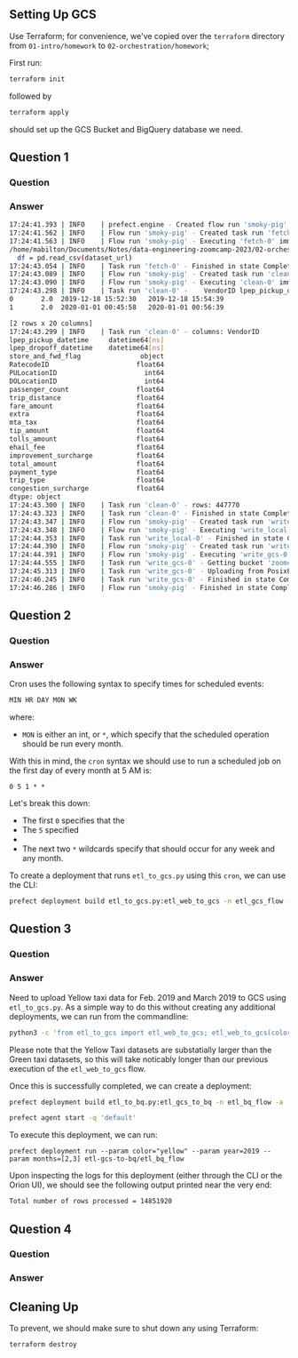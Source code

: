 

## Setting Up GCS

Use Terraform; for convenience, we've copied over the `terraform` directory from `01-intro/homework` to `02-orchestration/homework`;

First run:
```bash
terraform init
```

followed by
```bash
terraform apply
```

should set up the GCS Bucket and BigQuery database we need. 

## Question 1

### Question

### Answer

```bash
17:24:41.393 | INFO    | prefect.engine - Created flow run 'smoky-pig' for flow 'etl-web-to-gcs'
17:24:41.562 | INFO    | Flow run 'smoky-pig' - Created task run 'fetch-0' for task 'fetch'
17:24:41.563 | INFO    | Flow run 'smoky-pig' - Executing 'fetch-0' immediately...
/home/mabilton/Documents/Notes/data-engineering-zoomcamp-2023/02-orchestration/homework/etl_to_gcs.py:10: DtypeWarning: Columns (3) have mixed types. Specify dtype option on import or set low_memory=False.
  df = pd.read_csv(dataset_url)
17:24:43.054 | INFO    | Task run 'fetch-0' - Finished in state Completed()
17:24:43.089 | INFO    | Flow run 'smoky-pig' - Created task run 'clean-0' for task 'clean'
17:24:43.090 | INFO    | Flow run 'smoky-pig' - Executing 'clean-0' immediately...
17:24:43.298 | INFO    | Task run 'clean-0' -    VendorID lpep_pickup_datetime lpep_dropoff_datetime store_and_fwd_flag  ...  total_amount  payment_type  trip_type  congestion_surcharge
0       2.0  2019-12-18 15:52:30   2019-12-18 15:54:39                  N  ...          4.81           1.0        1.0                   0.0
1       2.0  2020-01-01 00:45:58   2020-01-01 00:56:39                  N  ...         24.36           1.0        2.0                   0.0

[2 rows x 20 columns]
17:24:43.299 | INFO    | Task run 'clean-0' - columns: VendorID                        float64
lpep_pickup_datetime     datetime64[ns]
lpep_dropoff_datetime    datetime64[ns]
store_and_fwd_flag               object
RatecodeID                      float64
PULocationID                      int64
DOLocationID                      int64
passenger_count                 float64
trip_distance                   float64
fare_amount                     float64
extra                           float64
mta_tax                         float64
tip_amount                      float64
tolls_amount                    float64
ehail_fee                       float64
improvement_surcharge           float64
total_amount                    float64
payment_type                    float64
trip_type                       float64
congestion_surcharge            float64
dtype: object
17:24:43.300 | INFO    | Task run 'clean-0' - rows: 447770
17:24:43.323 | INFO    | Task run 'clean-0' - Finished in state Completed()
17:24:43.347 | INFO    | Flow run 'smoky-pig' - Created task run 'write_local-0' for task 'write_local'
17:24:43.348 | INFO    | Flow run 'smoky-pig' - Executing 'write_local-0' immediately...
17:24:44.353 | INFO    | Task run 'write_local-0' - Finished in state Completed()
17:24:44.390 | INFO    | Flow run 'smoky-pig' - Created task run 'write_gcs-0' for task 'write_gcs'
17:24:44.391 | INFO    | Flow run 'smoky-pig' - Executing 'write_gcs-0' immediately...
17:24:44.555 | INFO    | Task run 'write_gcs-0' - Getting bucket 'zoomcamp_data_lake_clear-nebula-375807'.
17:24:45.313 | INFO    | Task run 'write_gcs-0' - Uploading from PosixPath('data/green/green_tripdata_2020-01.parquet') to the bucket 'zoomcamp_data_lake_clear-nebula-375807' path 'data/green/green_tripdata_2020-01.parquet'.
17:24:46.245 | INFO    | Task run 'write_gcs-0' - Finished in state Completed()
17:24:46.286 | INFO    | Flow run 'smoky-pig' - Finished in state Completed('All states completed.')
```

## Question 2

### Question

### Answer

Cron uses the following syntax to specify times for scheduled events:
```bash
MIN HR DAY MON WK 
```
where:
- `MON` is either an int, or `*`, which specify that the scheduled operation should be run every month.


With this in mind, the `cron` syntax we should use to run a scheduled job on the first day of every month at 5 AM is:
```
0 5 1 * *
```
Let's break this down:
- The first `0` specifies that the 
- The `5` specified
-
- The next two `*` wildcards specify that should occur for any week and any month.

To create a deployment that runs `etl_to_gcs.py` using this `cron`, we can use the CLI:
```bash
prefect deployment build etl_to_gcs.py:etl_web_to_gcs -n etl_gcs_flow --cron "0 5 1 * *" -a
```

## Question 3

### Question

### Answer

Need to upload Yellow taxi data for Feb. 2019 and March 2019 to GCS using `etl_to_gcs.py`. As a simple way to do this without creating
any additional deployments, we can run from the commandline:
```bash
python3 -c 'from etl_to_gcs import etl_web_to_gcs; etl_web_to_gcs(color="yellow", year=2019, months=[2, 3])'
```

Please note that the Yellow Taxi datasets are substatially larger than the Green taxi datasets, so this will take noticably longer than our previous execution of the `etl_web_to_gcs` flow. 

Once this is successfully completed, we can create a deployment:

```bash
prefect deployment build etl_to_bq.py:etl_gcs_to_bq -n etl_bq_flow -a
```

```bash
prefect agent start -q 'default'
```

To execute this deployment, we can run:
```
prefect deployment run --param color="yellow" --param year=2019 --param months=[2,3] etl-gcs-to-bq/etl_bq_flow
```

Upon inspecting the logs for this deployment (either through the CLI or the Orion UI), we should see the following output printed near the very end:
```bash
Total number of rows processed = 14851920
```

## Question 4

### Question

### Answer



## Cleaning Up

To prevent, we should make sure to shut down any using Terraform:
```bash
terraform destroy
```